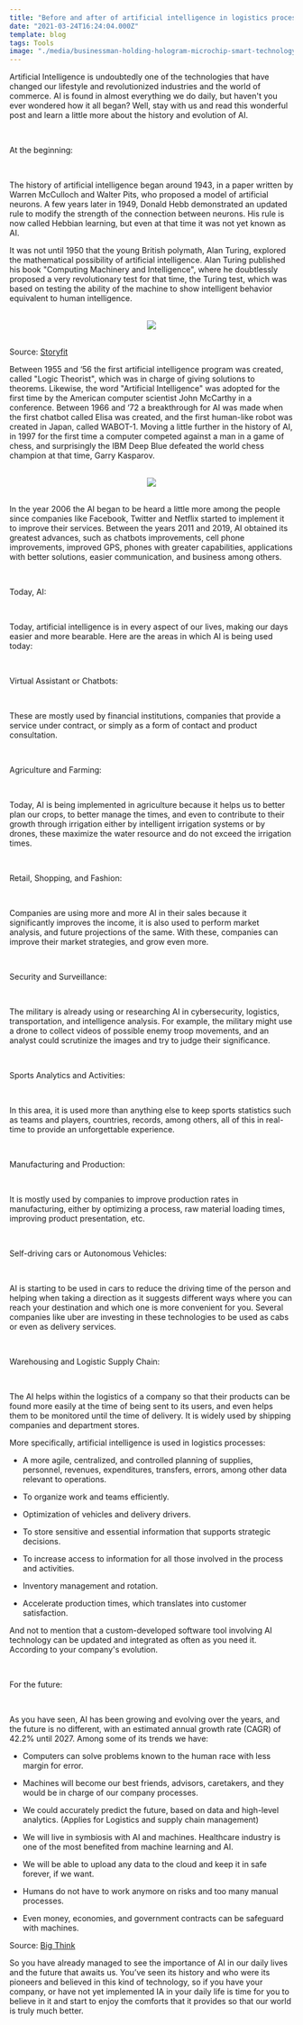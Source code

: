 ```yaml
---
title: "Before and after of artificial intelligence in logistics processes"
date: "2021-03-24T16:24:04.000Z"
template: blog
tags: Tools
image: "./media/businessman-holding-hologram-microchip-smart-technology.jpg"
---
```


Artificial Intelligence is undoubtedly one of the technologies that have changed our lifestyle and revolutionized industries and the world of commerce. AI is found in almost everything we do daily, but haven't you ever wondered how it all began? Well, stay with us and read this wonderful post and learn a little more about the history and evolution of AI.  

<Br>

<title-2>At the beginning:</title-2>

<Br>

The history of artificial intelligence began around 1943, in a paper written by Warren McCulloch and Walter Pits, who proposed a model of artificial neurons. A few years later in 1949, Donald Hebb demonstrated an updated rule to modify the strength of the connection between neurons. His rule is now called Hebbian learning, but even at that time it was not yet known as AI.

It was not until 1950 that the young British polymath, Alan Turing, explored the mathematical possibility of artificial intelligence. Alan Turing published his book "Computing Machinery and Intelligence", where he doubtlessly proposed a very revolutionary test for that time, the Turing test, which was based on testing the ability of the machine to show intelligent behavior equivalent to human intelligence.

<Br>

<center>

<img src="./media/computadora-1.jpeg">

</center>

<Br>

Source: <a target="_blank" href="https://www.storyfit.com/blog/intro-to-ai">  Storyfit</a>

Between 1955 and ‘56 the first artificial intelligence program was created, called "Logic Theorist", which was in charge of giving solutions to theorems. Likewise, the word "Artificial Intelligence" was adopted for the first time by the American computer scientist John McCarthy in a conference. Between 1966 and ‘72 a breakthrough for AI was made when the first chatbot called Elisa was created, and the first human-like robot was created in Japan, called WABOT-1. Moving a little further in the history of AI, in 1997 for the first time a computer competed against a man in a game of chess, and surprisingly the IBM Deep Blue defeated the world chess champion at that time, Garry Kasparov.

<Br>

<center>

<img src="./media/Kasparov-BlueII.jpeg">

</center>

<Br>

In the year 2006 the AI began to be heard a little more among the people since companies like Facebook, Twitter and Netflix started to implement it to improve their services.  Between the years 2011 and 2019, AI obtained its greatest advances, such as chatbots improvements, cell phone improvements, improved GPS, phones with greater capabilities, applications with better solutions, easier communication, and business among others. 

<Br>

<title-2>Today, AI:</title-2>

<Br>

Today, artificial intelligence is in every aspect of our lives, making our days easier and more bearable.  Here are the areas in which AI is being used today:

<Br>

<title-3>Virtual Assistant or Chatbots:</title-3>

<Br>

These are mostly used by financial institutions, companies that provide a service under contract, or simply as a form of contact and product consultation. 

<Br>

<title-3>Agriculture and Farming:</title-3>

<Br>

Today, AI is being implemented in agriculture because it helps us to better plan our crops, to better manage the times, and even to contribute to their growth through irrigation either by intelligent irrigation systems or by drones, these maximize the water resource and do not exceed the irrigation times.  

<Br>

<title-3>Retail, Shopping, and Fashion:</title-3>

<Br>

Companies are using more and more AI in their sales because it significantly improves the income, it is also used to perform market analysis, and future projections of the same. With these, companies can improve their market strategies, and grow even more.  

<Br>

<title-3>Security and Surveillance:</title-3>

<Br>

The military is already using or researching AI in cybersecurity, logistics, transportation, and intelligence analysis. For example, the military might use a drone to collect videos of possible enemy troop movements, and an analyst could scrutinize the images and try to judge their significance.

<Br>

<title-3>Sports Analytics and Activities:</title-3>

<Br>

In this area, it is used more than anything else to keep sports statistics such as teams and players, countries, records, among others, all of this in real-time to provide an unforgettable experience. 

<Br>

<title-3>Manufacturing and Production:</title-3>

<Br>

It is mostly used by companies to improve production rates in manufacturing, either by optimizing a process, raw material loading times, improving product presentation, etc.

<Br>

<title-3>Self-driving cars or Autonomous Vehicles:</title-3>

<Br>

AI is starting to be used in cars to reduce the driving time of the person and helping when taking a direction as it suggests different ways where you can reach your destination and which one is more convenient for you. Several companies like uber are investing in these technologies to be used as cabs or even as delivery services.

<Br>

<title-3>Warehousing and Logistic Supply Chain:</title-3>

<Br>

The AI helps within the logistics of a company so that their products can be found more easily at the time of being sent to its users, and even helps them to be monitored until the time of delivery.  It is widely used by shipping companies and department stores.

More specifically, artificial intelligence is used in logistics processes:

* A more agile, centralized, and controlled planning of supplies, personnel, revenues, expenditures, transfers, errors, among other data relevant to operations. 

* To organize work and teams efficiently. 

* Optimization of vehicles and delivery drivers. 

* To store sensitive and essential information that supports strategic decisions. 

* To increase access to information for all those involved in the process and activities. 

* Inventory management and rotation. 

* Accelerate production times, which translates into customer satisfaction. 

And not to mention that a custom-developed software tool involving AI technology can be updated and integrated as often as you need it. According to your company's evolution. 


<Br>

<title-2>For the future:</title-2>

<Br>


As you have seen, AI has been growing and evolving over the years, and the future is no different, with an estimated annual growth rate (CAGR) of 42.2% until 2027. Among some of its trends we have:  

- Computers can solve problems known to the human race with less margin for error. 

- Machines will become our best friends, advisors, caretakers, and they would be in charge of our company processes. 

- We could accurately predict the future, based on data and high-level analytics. (Applies for Logistics and supply chain management)

- We will live in symbiosis with AI and machines. Healthcare industry is one of the most benefited from machine learning and AI. 

- We will be able to upload any data to the cloud and keep it in safe forever, if we want.

- Humans do not have to work anymore on risks and too many manual processes.

- Even money, economies, and government contracts can be safeguard with machines. 

Source: <a target="_blank" href="https://bigthink.com/endless-innovation/why-ray-kurzweils-predictions-are-right-86-of-the-time">   Big Think </a>

So you have already managed to see the importance of AI in our daily lives and the future that awaits us. You’ve seen its history and who were its pioneers and believed in this kind of technology, so if you have your company, or have not yet implemented IA in your daily life is time for you to believe in it and start to enjoy the comforts that it provides so that our world is truly much better.    
